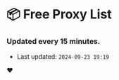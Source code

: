 # :package: Free Proxy List
### Updated every 15 minutes.

- Last updated: `2024-09-23 19:19`

:heart:
